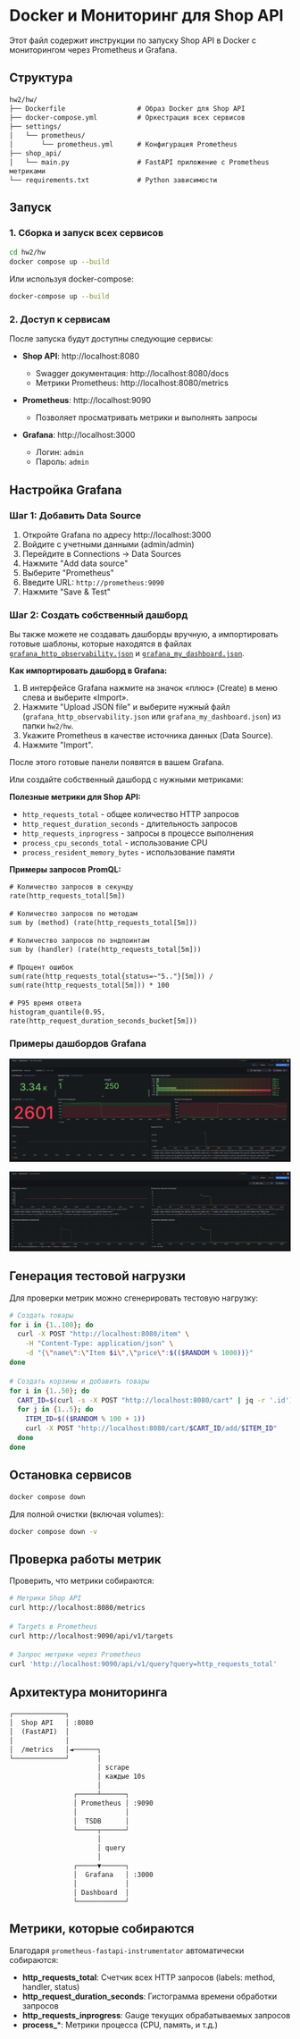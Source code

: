 # Docker и Мониторинг для Shop API

Этот файл содержит инструкции по запуску Shop API в Docker с мониторингом через Prometheus и Grafana.

## Структура

```
hw2/hw/
├── Dockerfile                  # Образ Docker для Shop API
├── docker-compose.yml          # Оркестрация всех сервисов
├── settings/
│   └── prometheus/
│       └── prometheus.yml      # Конфигурация Prometheus
├── shop_api/
│   └── main.py                 # FastAPI приложение с Prometheus метриками
└── requirements.txt            # Python зависимости
```

## Запуск

### 1. Сборка и запуск всех сервисов

```bash
cd hw2/hw
docker compose up --build
```

Или используя docker-compose:

```bash
docker-compose up --build
```

### 2. Доступ к сервисам

После запуска будут доступны следующие сервисы:

- **Shop API**: http://localhost:8080
  - Swagger документация: http://localhost:8080/docs
  - Метрики Prometheus: http://localhost:8080/metrics

- **Prometheus**: http://localhost:9090
  - Позволяет просматривать метрики и выполнять запросы

- **Grafana**: http://localhost:3000
  - Логин: `admin`
  - Пароль: `admin`

## Настройка Grafana

### Шаг 1: Добавить Data Source

1. Откройте Grafana по адресу http://localhost:3000
2. Войдите с учетными данными (admin/admin)
3. Перейдите в Connections -> Data Sources
4. Нажмите "Add data source"
5. Выберите "Prometheus"
6. Введите URL: `http://prometheus:9090`
7. Нажмите "Save & Test"

### Шаг 2: Создать собственный дашборд
Вы также можете не создавать дашборды вручную, а импортировать готовые шаблоны, которые находятся в файлах [`grafana_http_observability.json`](./grafana_http_observability.json) и [`grafana_my_dashboard.json`](./grafana_my_dashboard.json).

**Как импортировать дашборд в Grafana:**

1. В интерфейсе Grafana нажмите на значок «плюс» (Create) в меню слева и выберите «Import».
2. Нажмите "Upload JSON file" и выберите нужный файл (`grafana_http_observability.json` или `grafana_my_dashboard.json`) из папки `hw2/hw`.
3. Укажите Prometheus в качестве источника данных (Data Source).
4. Нажмите "Import".

После этого готовые панели появятся в вашем Grafana.  

Или создайте собственный дашборд с нужными метриками:

**Полезные метрики для Shop API:**

- `http_requests_total` - общее количество HTTP запросов
- `http_request_duration_seconds` - длительность запросов
- `http_requests_inprogress` - запросы в процессе выполнения
- `process_cpu_seconds_total` - использование CPU
- `process_resident_memory_bytes` - использование памяти

**Примеры запросов PromQL:**

```promql
# Количество запросов в секунду
rate(http_requests_total[5m])

# Количество запросов по методам
sum by (method) (rate(http_requests_total[5m]))

# Количество запросов по эндпоинтам
sum by (handler) (rate(http_requests_total[5m]))

# Процент ошибок
sum(rate(http_requests_total{status=~"5.."}[5m])) / sum(rate(http_requests_total[5m])) * 100

# P95 время ответа
histogram_quantile(0.95, rate(http_request_duration_seconds_bucket[5m]))
```

### Примеры дашбордов Grafana

![Пример дашборда FastAPI Observability](assets/http_observability.png)

![Пример индивидуального дашборда](assets/my_dashboard.png)


## Генерация тестовой нагрузки

Для проверки метрик можно сгенерировать тестовую нагрузку:

```bash
# Создать товары
for i in {1..100}; do
  curl -X POST "http://localhost:8080/item" \
    -H "Content-Type: application/json" \
    -d "{\"name\":\"Item $i\",\"price\":$(($RANDOM % 1000))}"
done

# Создать корзины и добавить товары
for i in {1..50}; do
  CART_ID=$(curl -s -X POST "http://localhost:8080/cart" | jq -r '.id')
  for j in {1..5}; do
    ITEM_ID=$(($RANDOM % 100 + 1))
    curl -X POST "http://localhost:8080/cart/$CART_ID/add/$ITEM_ID"
  done
done
```

## Остановка сервисов

```bash
docker compose down
```

Для полной очистки (включая volumes):

```bash
docker compose down -v
```

## Проверка работы метрик

Проверить, что метрики собираются:

```bash
# Метрики Shop API
curl http://localhost:8080/metrics

# Targets в Prometheus
curl http://localhost:9090/api/v1/targets

# Запрос метрики через Prometheus
curl 'http://localhost:9090/api/v1/query?query=http_requests_total'
```

## Архитектура мониторинга

```
┌─────────────┐
│  Shop API   │ :8080
│  (FastAPI)  │
│             │
│  /metrics   │◄──────┐
└─────────────┘       │
                      │ scrape
                      │ каждые 10s
                      │
                ┌─────┴──────┐
                │ Prometheus │ :9090
                │            │
                │  TSDB      │
                └─────┬──────┘
                      │
                      │ query
                      │
                ┌─────▼──────┐
                │  Grafana   │ :3000
                │            │
                │ Dashboard  │
                └────────────┘
```

## Метрики, которые собираются

Благодаря `prometheus-fastapi-instrumentator` автоматически собираются:

- **http_requests_total**: Счетчик всех HTTP запросов (labels: method, handler, status)
- **http_request_duration_seconds**: Гистограмма времени обработки запросов
- **http_requests_inprogress**: Gauge текущих обрабатываемых запросов
- **process_***: Метрики процесса (CPU, память, и т.д.)

